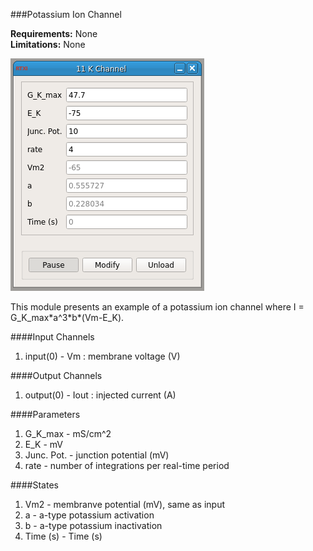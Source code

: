 ###Potassium Ion Channel

**Requirements:** None  
**Limitations:** None  

![K Channel GUI](k-current.png)  

<!--start-->

This module presents an example of a potassium ion channel where I = G\_K\_max\*a^3\*b\*(Vm-E\_K).  

<!--end-->

####Input Channels
1. input(0) - Vm : membrane voltage  (V)

####Output Channels
1. output(0) - Iout : injected current (A)

####Parameters
1. G_K_max - mS/cm^2
2. E_K - mV
3. Junc. Pot. - junction potential (mV)
4. rate - number of integrations per real-time period

####States
1. Vm2 - membranve potential (mV), same as input
2. a - a-type potassium activation
3. b - a-type potassium inactivation
4. Time (s) - Time (s)
